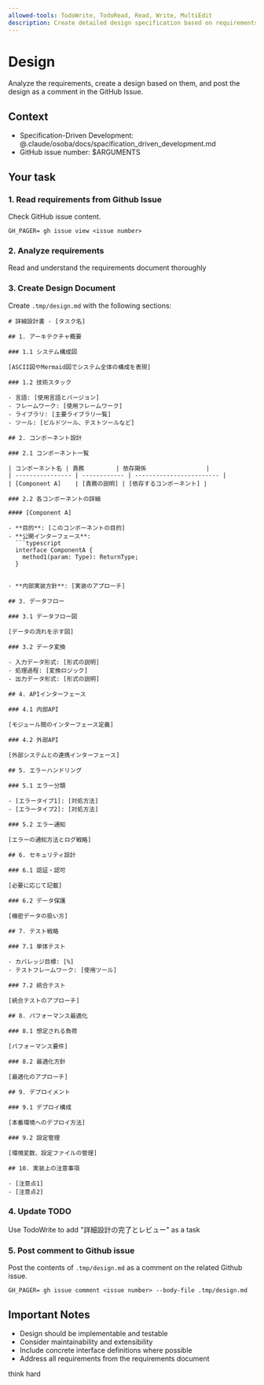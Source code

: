 ```yaml
---
allowed-tools: TodoWrite, TodoRead, Read, Write, MultiEdit
description: Create detailed design specification based on requirements (Stage 2 of Spec-Driven Development)
---
```


# Design

Analyze the requirements, create a design based on them, and post the design as a comment in the GitHub Issue.

## Context

- Specification-Driven Development: @.claude/osoba/docs/spacification_driven_development.md
- GitHub issue number: $ARGUMENTS

## Your task

### 1. Read requirements from Github Issue

Check GitHub issue content.

```
GH_PAGER= gh issue view <issue number>
```

### 2. Analyze requirements

Read and understand the requirements document thoroughly

### 3. Create Design Document

Create `.tmp/design.md` with the following sections:

```
# 詳細設計書 - [タスク名]

## 1. アーキテクチャ概要

### 1.1 システム構成図

[ASCII図やMermaid図でシステム全体の構成を表現]

### 1.2 技術スタック

- 言語: [使用言語とバージョン]
- フレームワーク: [使用フレームワーク]
- ライブラリ: [主要ライブラリ一覧]
- ツール: [ビルドツール、テストツールなど]

## 2. コンポーネント設計

### 2.1 コンポーネント一覧

| コンポーネント名 | 責務         | 依存関係                 |
| ---------------- | ------------ | ------------------------ |
| [Component A]    | [責務の説明] | [依存するコンポーネント] |

### 2.2 各コンポーネントの詳細

#### [Component A]

- **目的**: [このコンポーネントの目的]
- **公開インターフェース**:
  ```typescript
  interface ComponentA {
    method1(param: Type): ReturnType;
  }
  ```
```

- **内部実装方針**: [実装のアプローチ]

## 3. データフロー

### 3.1 データフロー図

[データの流れを示す図]

### 3.2 データ変換

- 入力データ形式: [形式の説明]
- 処理過程: [変換ロジック]
- 出力データ形式: [形式の説明]

## 4. APIインターフェース

### 4.1 内部API

[モジュール間のインターフェース定義]

### 4.2 外部API

[外部システムとの連携インターフェース]

## 5. エラーハンドリング

### 5.1 エラー分類

- [エラータイプ1]: [対処方法]
- [エラータイプ2]: [対処方法]

### 5.2 エラー通知

[エラーの通知方法とログ戦略]

## 6. セキュリティ設計

### 6.1 認証・認可

[必要に応じて記載]

### 6.2 データ保護

[機密データの扱い方]

## 7. テスト戦略

### 7.1 単体テスト

- カバレッジ目標: [%]
- テストフレームワーク: [使用ツール]

### 7.2 統合テスト

[統合テストのアプローチ]

## 8. パフォーマンス最適化

### 8.1 想定される負荷

[パフォーマンス要件]

### 8.2 最適化方針

[最適化のアプローチ]

## 9. デプロイメント

### 9.1 デプロイ構成

[本番環境へのデプロイ方法]

### 9.2 設定管理

[環境変数、設定ファイルの管理]

## 10. 実装上の注意事項

- [注意点1]
- [注意点2]
```

### 4. Update TODO
Use TodoWrite to add "詳細設計の完了とレビュー" as a task

### 5. Post comment to Github issue

Post the contents of `.tmp/design.md` as a comment on the related Github issue.

`GH_PAGER= gh issue comment <issue number> --body-file .tmp/design.md`

## Important Notes
- Design should be implementable and testable
- Consider maintainability and extensibility
- Include concrete interface definitions where possible
- Address all requirements from the requirements document

think hard

